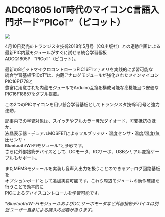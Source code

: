 # ADCQ1805 IoT時代のマイコンC言語入門ボード”PICoT”（ピコット）

![](https://bit-trade-one.co.jp/wp/wp-content/uploads/2018/03/4be805fe3d07dff8ace9f3c1830fc549.png)  

4月10日発売のトランジスタ技術2018年5月号（CQ出版社）との連動企画による  
最新PIC内蔵モジュールがすぐに試せる統合学習基板ADCQ1805P　”PICoT”（ピコット）。  

最新の8ビットマイクロコントローラPIC16F1ファミリを実践的に学習可能な  
統合学習基板”PICoT”は、内蔵アナログモジュールが強化されたメインマイコンPIC16F1778と  
豊富に用意された内蔵モジュールでArduino互換を構成可能な高機能且つ安価なPIC16F18857をダブル搭載。  

この2つのPICマイコンを用い統合学習基板としてトランジスタ技術5月号と強力連動。  

記事内での学習対象は、スイッチやフルカラー発光ダイオード、可変抵抗のほか、  
液晶表示器・デュアルMOSFETによるフルブリッジ・温度センサ・温度/湿度/気圧センサ・  
Bluetooth/Wi-Fiモジュール\*と多彩です。  
さらに外部接続デバイスとして、DCモータ、RCサーボ、USBシリアル変換ケーブルもサポート。

またMEMSモジュールを実装し音声入出力を扱うことのできるアナログ回路基板を  
オプションボードとして追加実装可能です。これら周辺モジュールの動作確認を行うことで効率的に  
PICによるデバイスコントロールを学習可能です。

\**Bluetooth/Wi-FiモジュールおよびDC,サーボモータなど外部接続デバイスは別途ユーザー自身による購入の必要があります。*
